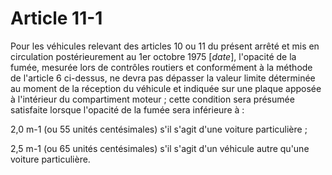 # Article 11-1

Pour les véhicules relevant des articles 10 ou 11 du présent arrêté et mis en circulation postérieurement au 1er octobre 1975 [*date*], l'opacité de la fumée, mesurée lors de contrôles routiers et conformément à la méthode de l'article 6 ci-dessus, ne devra pas dépasser la valeur limite déterminée au moment de la réception du véhicule et indiquée sur une plaque apposée à l'intérieur du compartiment moteur ; cette condition sera présumée satisfaite lorsque l'opacité de la fumée sera inférieure à :

2,0 m-1 (ou 55 unités centésimales) s'il s'agit d'une voiture particulière ;

2,5 m-1 (ou 65 unités centésimales) s'il s'agit d'un véhicule autre qu'une voiture particulière.
